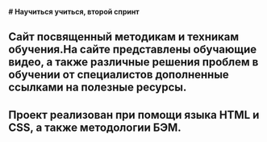 **# Научиться учиться, второй спринт**

## Сайт посвященный методикам и техникам обучения.На сайте представлены обучающие видео, а также различные решения проблем в обучении от специалистов дополненные ссылками на полезные ресурсы.

## Проект реализован при помощи языка HTML и CSS, а также методологии БЭМ.
